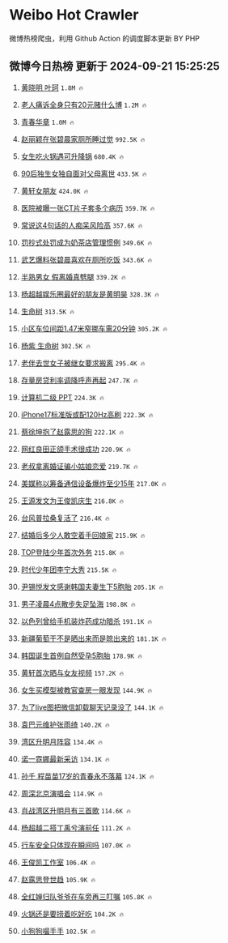 # Weibo Hot Crawler 



微博热榜爬虫，利用 Github Action 的调度脚本更新 BY PHP 


## 微博今日热榜 更新于 2024-09-21 15:25:25 
1. [黄晓明 叶珂](https://s.weibo.com/weibo?q=%E9%BB%84%E6%99%93%E6%98%8E%20%E5%8F%B6%E7%8F%82&t=31&band_rank=1&Refer=top) `1.8M 🔥` 

1. [老人痛诉全身只有20元赌什么博](https://s.weibo.com/weibo?q=%23%E8%80%81%E4%BA%BA%E7%97%9B%E8%AF%89%E5%85%A8%E8%BA%AB%E5%8F%AA%E6%9C%8920%E5%85%83%E8%B5%8C%E4%BB%80%E4%B9%88%E5%8D%9A%23&t=31&band_rank=2&Refer=top) `1.2M 🔥` 

1. [青春华章](https://s.weibo.com/weibo?q=%23%E9%9D%92%E6%98%A5%E5%8D%8E%E7%AB%A0%23&t=31&band_rank=3&Refer=top) `1.0M 🔥` 

1. [赵丽颖在张碧晨家厕所睡过觉](https://s.weibo.com/weibo?q=%E8%B5%B5%E4%B8%BD%E9%A2%96%E5%9C%A8%E5%BC%A0%E7%A2%A7%E6%99%A8%E5%AE%B6%E5%8E%95%E6%89%80%E7%9D%A1%E8%BF%87%E8%A7%89&t=31&band_rank=4&Refer=top) `992.5K 🔥` 

1. [女生吃火锅遇可升降锅](https://s.weibo.com/weibo?q=%23%E5%A5%B3%E7%94%9F%E5%90%83%E7%81%AB%E9%94%85%E9%81%87%E5%8F%AF%E5%8D%87%E9%99%8D%E9%94%85%23&t=31&band_rank=5&Refer=top) `680.4K 🔥` 

1. [90后独生女独自面对父母离世](https://s.weibo.com/weibo?q=%2390%E5%90%8E%E7%8B%AC%E7%94%9F%E5%A5%B3%E7%8B%AC%E8%87%AA%E9%9D%A2%E5%AF%B9%E7%88%B6%E6%AF%8D%E7%A6%BB%E4%B8%96%23&t=31&band_rank=6&Refer=top) `433.5K 🔥` 

1. [黄轩女朋友](https://s.weibo.com/weibo?q=%E9%BB%84%E8%BD%A9%E5%A5%B3%E6%9C%8B%E5%8F%8B&t=31&band_rank=7&Refer=top) `424.0K 🔥` 

1. [医院被曝一张CT片子套多个病历](https://s.weibo.com/weibo?q=%23%E5%8C%BB%E9%99%A2%E8%A2%AB%E6%9B%9D%E4%B8%80%E5%BC%A0CT%E7%89%87%E5%AD%90%E5%A5%97%E5%A4%9A%E4%B8%AA%E7%97%85%E5%8E%86%23&t=31&band_rank=8&Refer=top) `359.7K 🔥` 

1. [常说这4句话的人痴呆风险高](https://s.weibo.com/weibo?q=%23%E5%B8%B8%E8%AF%B4%E8%BF%994%E5%8F%A5%E8%AF%9D%E7%9A%84%E4%BA%BA%E7%97%B4%E5%91%86%E9%A3%8E%E9%99%A9%E9%AB%98%23&t=31&band_rank=9&Refer=top) `357.6K 🔥` 

1. [罚抄式处罚成为奶茶店管理惯例](https://s.weibo.com/weibo?q=%23%E7%BD%9A%E6%8A%84%E5%BC%8F%E5%A4%84%E7%BD%9A%E6%88%90%E4%B8%BA%E5%A5%B6%E8%8C%B6%E5%BA%97%E7%AE%A1%E7%90%86%E6%83%AF%E4%BE%8B%23&t=31&band_rank=10&Refer=top) `349.6K 🔥` 

1. [武艺爆料张碧晨喜欢在厕所吃饭](https://s.weibo.com/weibo?q=%E6%AD%A6%E8%89%BA%E7%88%86%E6%96%99%E5%BC%A0%E7%A2%A7%E6%99%A8%E5%96%9C%E6%AC%A2%E5%9C%A8%E5%8E%95%E6%89%80%E5%90%83%E9%A5%AD&t=31&band_rank=11&Refer=top) `343.6K 🔥` 

1. [半熟男女 假离婚真劈腿](https://s.weibo.com/weibo?q=%E5%8D%8A%E7%86%9F%E7%94%B7%E5%A5%B3%20%E5%81%87%E7%A6%BB%E5%A9%9A%E7%9C%9F%E5%8A%88%E8%85%BF&t=31&band_rank=12&Refer=top) `339.2K 🔥` 

1. [杨超越娱乐圈最好的朋友是黄明昊](https://s.weibo.com/weibo?q=%E6%9D%A8%E8%B6%85%E8%B6%8A%E5%A8%B1%E4%B9%90%E5%9C%88%E6%9C%80%E5%A5%BD%E7%9A%84%E6%9C%8B%E5%8F%8B%E6%98%AF%E9%BB%84%E6%98%8E%E6%98%8A&t=31&band_rank=13&Refer=top) `328.3K 🔥` 

1. [生命树](https://s.weibo.com/weibo?q=%E7%94%9F%E5%91%BD%E6%A0%91&t=31&band_rank=14&Refer=top) `313.5K 🔥` 

1. [小区车位间距1.47米窄挪车需20分钟](https://s.weibo.com/weibo?q=%23%E5%B0%8F%E5%8C%BA%E8%BD%A6%E4%BD%8D%E9%97%B4%E8%B7%9D1.47%E7%B1%B3%E7%AA%84%E6%8C%AA%E8%BD%A6%E9%9C%8020%E5%88%86%E9%92%9F%23&t=31&band_rank=15&Refer=top) `305.2K 🔥` 

1. [杨紫 生命树](https://s.weibo.com/weibo?q=%E6%9D%A8%E7%B4%AB%20%E7%94%9F%E5%91%BD%E6%A0%91&t=31&band_rank=16&Refer=top) `302.5K 🔥` 

1. [老伴去世女子被继女要求搬离](https://s.weibo.com/weibo?q=%23%E8%80%81%E4%BC%B4%E5%8E%BB%E4%B8%96%E5%A5%B3%E5%AD%90%E8%A2%AB%E7%BB%A7%E5%A5%B3%E8%A6%81%E6%B1%82%E6%90%AC%E7%A6%BB%23&t=31&band_rank=17&Refer=top) `295.4K 🔥` 

1. [存量房贷利率调降呼声再起](https://s.weibo.com/weibo?q=%23%E5%AD%98%E9%87%8F%E6%88%BF%E8%B4%B7%E5%88%A9%E7%8E%87%E8%B0%83%E9%99%8D%E5%91%BC%E5%A3%B0%E5%86%8D%E8%B5%B7%23&t=31&band_rank=18&Refer=top) `247.7K 🔥` 

1. [计算机二级 PPT](https://s.weibo.com/weibo?q=%E8%AE%A1%E7%AE%97%E6%9C%BA%E4%BA%8C%E7%BA%A7%20PPT&t=31&band_rank=19&Refer=top) `224.3K 🔥` 

1. [iPhone17标准版或配120Hz高刷](https://s.weibo.com/weibo?q=%23iPhone17%E6%A0%87%E5%87%86%E7%89%88%E6%88%96%E9%85%8D120Hz%E9%AB%98%E5%88%B7%23&t=31&band_rank=20&Refer=top) `222.3K 🔥` 

1. [蔡徐坤抱了赵露思的狗](https://s.weibo.com/weibo?q=%23%E8%94%A1%E5%BE%90%E5%9D%A4%E6%8A%B1%E4%BA%86%E8%B5%B5%E9%9C%B2%E6%80%9D%E7%9A%84%E7%8B%97%23&t=31&band_rank=21&Refer=top) `222.1K 🔥` 

1. [网红良田正颌手术很成功](https://s.weibo.com/weibo?q=%23%E7%BD%91%E7%BA%A2%E8%89%AF%E7%94%B0%E6%AD%A3%E9%A2%8C%E6%89%8B%E6%9C%AF%E5%BE%88%E6%88%90%E5%8A%9F%23&t=31&band_rank=22&Refer=top) `220.9K 🔥` 

1. [老叔拿离婚证骗小姑娘恋爱](https://s.weibo.com/weibo?q=%E8%80%81%E5%8F%94%E6%8B%BF%E7%A6%BB%E5%A9%9A%E8%AF%81%E9%AA%97%E5%B0%8F%E5%A7%91%E5%A8%98%E6%81%8B%E7%88%B1&t=31&band_rank=23&Refer=top) `219.7K 🔥` 

1. [美媒称以筹备通信设备爆炸至少15年](https://s.weibo.com/weibo?q=%23%E7%BE%8E%E5%AA%92%E7%A7%B0%E4%BB%A5%E7%AD%B9%E5%A4%87%E9%80%9A%E4%BF%A1%E8%AE%BE%E5%A4%87%E7%88%86%E7%82%B8%E8%87%B3%E5%B0%9115%E5%B9%B4%23&t=31&band_rank=24&Refer=top) `217.0K 🔥` 

1. [王源发文为王俊凯庆生](https://s.weibo.com/weibo?q=%23%E7%8E%8B%E6%BA%90%E5%8F%91%E6%96%87%E4%B8%BA%E7%8E%8B%E4%BF%8A%E5%87%AF%E5%BA%86%E7%94%9F%23&t=31&band_rank=25&Refer=top) `216.8K 🔥` 

1. [台风普拉桑复活了](https://s.weibo.com/weibo?q=%23%E5%8F%B0%E9%A3%8E%E6%99%AE%E6%8B%89%E6%A1%91%E5%A4%8D%E6%B4%BB%E4%BA%86%23&t=31&band_rank=26&Refer=top) `216.4K 🔥` 

1. [结婚后多少人敢空着手回娘家](https://s.weibo.com/weibo?q=%23%E7%BB%93%E5%A9%9A%E5%90%8E%E5%A4%9A%E5%B0%91%E4%BA%BA%E6%95%A2%E7%A9%BA%E7%9D%80%E6%89%8B%E5%9B%9E%E5%A8%98%E5%AE%B6%23&t=31&band_rank=27&Refer=top) `215.9K 🔥` 

1. [TOP登陆少年首次外务](https://s.weibo.com/weibo?q=%23TOP%E7%99%BB%E9%99%86%E5%B0%91%E5%B9%B4%E9%A6%96%E6%AC%A1%E5%A4%96%E5%8A%A1%23&t=31&band_rank=28&Refer=top) `215.8K 🔥` 

1. [时代少年团李宁大秀](https://s.weibo.com/weibo?q=%23%E6%97%B6%E4%BB%A3%E5%B0%91%E5%B9%B4%E5%9B%A2%E6%9D%8E%E5%AE%81%E5%A4%A7%E7%A7%80%23&t=31&band_rank=29&Refer=top) `215.5K 🔥` 

1. [尹锡悦发文感谢韩国夫妻生下5胞胎](https://s.weibo.com/weibo?q=%23%E5%B0%B9%E9%94%A1%E6%82%A6%E5%8F%91%E6%96%87%E6%84%9F%E8%B0%A2%E9%9F%A9%E5%9B%BD%E5%A4%AB%E5%A6%BB%E7%94%9F%E4%B8%8B5%E8%83%9E%E8%83%8E%23&t=31&band_rank=30&Refer=top) `205.1K 🔥` 

1. [男子凌晨4点散步失足坠海](https://s.weibo.com/weibo?q=%23%E7%94%B7%E5%AD%90%E5%87%8C%E6%99%A84%E7%82%B9%E6%95%A3%E6%AD%A5%E5%A4%B1%E8%B6%B3%E5%9D%A0%E6%B5%B7%23&t=31&band_rank=31&Refer=top) `198.8K 🔥` 

1. [以色列曾给手机装炸药成功暗杀](https://s.weibo.com/weibo?q=%23%E4%BB%A5%E8%89%B2%E5%88%97%E6%9B%BE%E7%BB%99%E6%89%8B%E6%9C%BA%E8%A3%85%E7%82%B8%E8%8D%AF%E6%88%90%E5%8A%9F%E6%9A%97%E6%9D%80%23&t=31&band_rank=32&Refer=top) `191.1K 🔥` 

1. [新疆葡萄干不是晒出来而是晾出来的](https://s.weibo.com/weibo?q=%23%E6%96%B0%E7%96%86%E8%91%A1%E8%90%84%E5%B9%B2%E4%B8%8D%E6%98%AF%E6%99%92%E5%87%BA%E6%9D%A5%E8%80%8C%E6%98%AF%E6%99%BE%E5%87%BA%E6%9D%A5%E7%9A%84%23&t=31&band_rank=33&Refer=top) `181.1K 🔥` 

1. [韩国诞生首例自然受孕5胞胎](https://s.weibo.com/weibo?q=%23%E9%9F%A9%E5%9B%BD%E8%AF%9E%E7%94%9F%E9%A6%96%E4%BE%8B%E8%87%AA%E7%84%B6%E5%8F%97%E5%AD%955%E8%83%9E%E8%83%8E%23&t=31&band_rank=34&Refer=top) `178.9K 🔥` 

1. [黄轩首次晒与女友视频](https://s.weibo.com/weibo?q=%E9%BB%84%E8%BD%A9%E9%A6%96%E6%AC%A1%E6%99%92%E4%B8%8E%E5%A5%B3%E5%8F%8B%E8%A7%86%E9%A2%91&t=31&band_rank=35&Refer=top) `157.2K 🔥` 

1. [女生买模型被教官查房一眼发现](https://s.weibo.com/weibo?q=%23%E5%A5%B3%E7%94%9F%E4%B9%B0%E6%A8%A1%E5%9E%8B%E8%A2%AB%E6%95%99%E5%AE%98%E6%9F%A5%E6%88%BF%E4%B8%80%E7%9C%BC%E5%8F%91%E7%8E%B0%23&t=31&band_rank=36&Refer=top) `144.9K 🔥` 

1. [为了live图把微信卸载聊天记录没了](https://s.weibo.com/weibo?q=%23%E4%B8%BA%E4%BA%86live%E5%9B%BE%E6%8A%8A%E5%BE%AE%E4%BF%A1%E5%8D%B8%E8%BD%BD%E8%81%8A%E5%A4%A9%E8%AE%B0%E5%BD%95%E6%B2%A1%E4%BA%86%23&t=31&band_rank=37&Refer=top) `144.1K 🔥` 

1. [袁巴元维护张雨绮](https://s.weibo.com/weibo?q=%23%E8%A2%81%E5%B7%B4%E5%85%83%E7%BB%B4%E6%8A%A4%E5%BC%A0%E9%9B%A8%E7%BB%AE%23&t=31&band_rank=38&Refer=top) `140.2K 🔥` 

1. [湾区升明月阵容](https://s.weibo.com/weibo?q=%23%E6%B9%BE%E5%8C%BA%E5%8D%87%E6%98%8E%E6%9C%88%E9%98%B5%E5%AE%B9%23&t=31&band_rank=39&Refer=top) `134.4K 🔥` 

1. [诺一霓娜最新采访](https://s.weibo.com/weibo?q=%23%E8%AF%BA%E4%B8%80%E9%9C%93%E5%A8%9C%E6%9C%80%E6%96%B0%E9%87%87%E8%AE%BF%23&t=31&band_rank=40&Refer=top) `134.1K 🔥` 

1. [孙千 程苗苗17岁的青春永不落幕](https://s.weibo.com/weibo?q=%E5%AD%99%E5%8D%83%20%E7%A8%8B%E8%8B%97%E8%8B%9717%E5%B2%81%E7%9A%84%E9%9D%92%E6%98%A5%E6%B0%B8%E4%B8%8D%E8%90%BD%E5%B9%95&t=31&band_rank=41&Refer=top) `124.1K 🔥` 

1. [周深北京演唱会](https://s.weibo.com/weibo?q=%E5%91%A8%E6%B7%B1%E5%8C%97%E4%BA%AC%E6%BC%94%E5%94%B1%E4%BC%9A&t=31&band_rank=42&Refer=top) `114.9K 🔥` 

1. [肖战湾区升明月有三首歌](https://s.weibo.com/weibo?q=%23%E8%82%96%E6%88%98%E6%B9%BE%E5%8C%BA%E5%8D%87%E6%98%8E%E6%9C%88%E6%9C%89%E4%B8%89%E9%A6%96%E6%AD%8C%23&t=31&band_rank=43&Refer=top) `114.6K 🔥` 

1. [杨超越二搭丁禹兮演前任](https://s.weibo.com/weibo?q=%E6%9D%A8%E8%B6%85%E8%B6%8A%E4%BA%8C%E6%90%AD%E4%B8%81%E7%A6%B9%E5%85%AE%E6%BC%94%E5%89%8D%E4%BB%BB&t=31&band_rank=44&Refer=top) `111.2K 🔥` 

1. [行车安全只体现在瞬间吗](https://s.weibo.com/weibo?q=%23%E8%A1%8C%E8%BD%A6%E5%AE%89%E5%85%A8%E5%8F%AA%E4%BD%93%E7%8E%B0%E5%9C%A8%E7%9E%AC%E9%97%B4%E5%90%97%23&t=31&band_rank=45&Refer=top) `107.0K 🔥` 

1. [王俊凯工作室](https://s.weibo.com/weibo?q=%E7%8E%8B%E4%BF%8A%E5%87%AF%E5%B7%A5%E4%BD%9C%E5%AE%A4&t=31&band_rank=46&Refer=top) `106.4K 🔥` 

1. [赵露思登世趋](https://s.weibo.com/weibo?q=%23%E8%B5%B5%E9%9C%B2%E6%80%9D%E7%99%BB%E4%B8%96%E8%B6%8B%23&t=31&band_rank=47&Refer=top) `105.9K 🔥` 

1. [全红婵归队爷爷在车旁再三叮嘱](https://s.weibo.com/weibo?q=%23%E5%85%A8%E7%BA%A2%E5%A9%B5%E5%BD%92%E9%98%9F%E7%88%B7%E7%88%B7%E5%9C%A8%E8%BD%A6%E6%97%81%E5%86%8D%E4%B8%89%E5%8F%AE%E5%98%B1%23&t=31&band_rank=48&Refer=top) `105.8K 🔥` 

1. [火锅还是要捞着吃好吃](https://s.weibo.com/weibo?q=%23%E7%81%AB%E9%94%85%E8%BF%98%E6%98%AF%E8%A6%81%E6%8D%9E%E7%9D%80%E5%90%83%E5%A5%BD%E5%90%83%23&t=31&band_rank=49&Refer=top) `104.2K 🔥` 

1. [小狗狗嘬手手](https://s.weibo.com/weibo?q=%E5%B0%8F%E7%8B%97%E7%8B%97%E5%98%AC%E6%89%8B%E6%89%8B&t=31&band_rank=50&Refer=top) `102.5K 🔥` 

